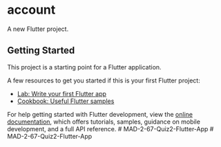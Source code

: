 # account

A new Flutter project.

## Getting Started

This project is a starting point for a Flutter application.

A few resources to get you started if this is your first Flutter project:

- [Lab: Write your first Flutter app](https://docs.flutter.dev/get-started/codelab)
- [Cookbook: Useful Flutter samples](https://docs.flutter.dev/cookbook)

For help getting started with Flutter development, view the
[online documentation](https://docs.flutter.dev/), which offers tutorials,
samples, guidance on mobile development, and a full API reference.
#   M A D - 2 - 6 7 - Q u i z 2 - F l u t t e r - A p p  
 #   M A D - 2 - 6 7 - Q u i z 2 - F l u t t e r - A p p  
 